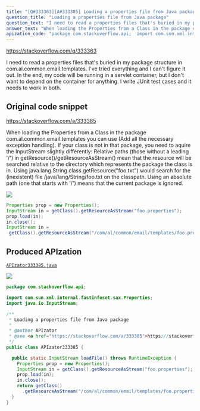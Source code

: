 ```yaml
---
title: "[Q#333363][A#333385] Loading a properties file from Java package"
question_title: "Loading a properties file from Java package"
question_text: "I need to read a properties files that's buried in my package structure in com.al.common.email.templates. I've tried everything and I can't figure it out. In the end, my code will be running in a servlet container, but I don't want to depend on the container for anything. I write JUnit test cases and it needs to work in both."
answer_text: "When loading the Properties from a Class in the package com.al.common.email.templates you can use (Add all the necessary exception handling). If your class is not in that package, you need to aquire the InputStream slightly differently: Relative paths (those without a leading '/') in getResource()/getResourceAsStream() mean that the resource will be searched relative to the directory which represents the package the class is in. Using java.lang.String.class.getResource(\"foo.txt\") would search for the (inexistent) file /java/lang/String/foo.txt on the classpath. Using an absolute path (one that starts with '/') means that the current package is ignored."
apization_code: "package com.stackoverflow.api;  import com.sun.xml.internal.fastinfoset.sax.Properties; import java.io.InputStream;  /**  * Loading a properties file from Java package  *  * @author APIzator  * @see <a href=\"https://stackoverflow.com/a/333385\">https://stackoverflow.com/a/333385</a>  */ public class APIzator333385 {    public static InputStream loadFile() throws RuntimeException {     Properties prop = new Properties();     InputStream in = getClass().getResourceAsStream(\"foo.properties\");     prop.load(in);     in.close();     return getClass()       .getResourceAsStream(\"/com/al/common/email/templates/foo.properties\");   } }"
---
```


https://stackoverflow.com/q/333363

I need to read a properties files that&#x27;s buried in my package structure in com.al.common.email.templates.
I&#x27;ve tried everything and I can&#x27;t figure it out.
In the end, my code will be running in a servlet container, but I don&#x27;t want to depend on the container for anything. I write JUnit test cases and it needs to work in both.



## Original code snippet

https://stackoverflow.com/a/333385

When loading the Properties from a Class in the package com.al.common.email.templates you can use
(Add all the necessary exception handling).
If your class is not in that package, you need to aquire the InputStream slightly differently:
Relative paths (those without a leading &#x27;/&#x27;) in getResource()/getResourceAsStream() mean that the resource will be searched relative to the directory which represents the package the class is in.
Using java.lang.String.class.getResource(&quot;foo.txt&quot;) would search for the (inexistent) file /java/lang/String/foo.txt on the classpath.
Using an absolute path (one that starts with &#x27;/&#x27;) means that the current package is ignored.

<div class="code-logo"><img src="/stackoverflow.png" /></div>

```java
Properties prop = new Properties();
InputStream in = getClass().getResourceAsStream("foo.properties");
prop.load(in);
in.close();
InputStream in = 
 getClass().getResourceAsStream("/com/al/common/email/templates/foo.properties");
```

## Produced APIzation

[`APIzator333385.java`](https://github.com/pasqualesalza/apization-temp-data/raw/master/search/APIzator333385.java)

<div class="code-logo"><img src="/apizator.png" /></div>

```java
package com.stackoverflow.api;

import com.sun.xml.internal.fastinfoset.sax.Properties;
import java.io.InputStream;

/**
 * Loading a properties file from Java package
 *
 * @author APIzator
 * @see <a href="https://stackoverflow.com/a/333385">https://stackoverflow.com/a/333385</a>
 */
public class APIzator333385 {

  public static InputStream loadFile() throws RuntimeException {
    Properties prop = new Properties();
    InputStream in = getClass().getResourceAsStream("foo.properties");
    prop.load(in);
    in.close();
    return getClass()
      .getResourceAsStream("/com/al/common/email/templates/foo.properties");
  }
}

```